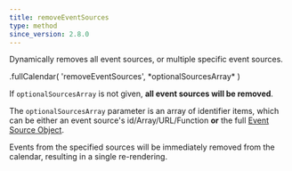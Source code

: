```yaml
---
title: removeEventSources
type: method
since_version: 2.8.0
---
```


Dynamically removes all event sources, or multiple specific event sources.

<div class='spec' markdown='1'>
.fullCalendar( 'removeEventSources', *optionalSourcesArray* )
</div>

If `optionalSourcesArray` is not given, **all event sources will be removed**.

The `optionalSourcesArray` parameter is an array of identifier items, which can be either an event source's id/Array/URL/Function **or** the full [Event Source Object](event-source-object).

Events from the specified sources will be immediately removed from the calendar, resulting in a single re-rendering.
